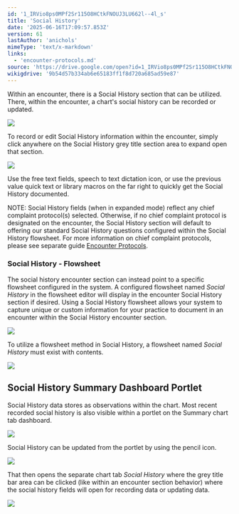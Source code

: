 ```yaml
---
id: '1_IRVio8ps0MPf2Sr115O8HCtkFNOUJ3LU662l--4l_s'
title: 'Social History'
date: '2025-06-16T17:09:57.853Z'
version: 61
lastAuthor: 'anichols'
mimeType: 'text/x-markdown'
links:
  - 'encounter-protocols.md'
source: 'https://drive.google.com/open?id=1_IRVio8ps0MPf2Sr115O8HCtkFNOUJ3LU662l--4l_s'
wikigdrive: '9b54d57b334ab6e65183ff1f8d720a685ad59e87'
---
```

Within an encounter, there is a Social History section that can be utilized.  There, within the encounter, a chart's social history can be recorded or updated.

![](../social-history.assets/d1bb2f52ab8e3574a232fe5a33b61a65.png)

To record or edit Social History information within the encounter, simply click anywhere on the Social History grey title section area to expand open that section.

![](../social-history.assets/645763bd0c744d12eda00ea6ed3ab216.png)

Use the free text fields, speech to text dictation icon, or use the previous value quick text or library macros on the far right to quickly get the Social History documented.

NOTE: Social History fields (when in expanded mode) reflect any chief complaint protocol(s) selected.  Otherwise, if no chief complaint protocol is designated on the encounter, the Social History section will default to offering our standard Social History questions configured within the Social History flowsheet.  For more information on chief complaint protocols, please see separate guide [Encounter Protocols](encounter-protocols.md).

### Social History - Flowsheet

The social history encounter section can instead point to a specific flowsheet configured in the system.  A configured flowsheet named *Social History* in the flowsheet editor will display in the encounter Social History section if desired.  Using a Social History flowsheet allows your system to capture unique or custom information for your practice to document in an encounter within the Social History encounter section.

![](../social-history.assets/6cb9cf5c334e3ec01d68f035b87da731.png)

To utilize a flowsheet method in Social History, a flowsheet named *Social History* must exist with contents.

![](../social-history.assets/2b722bf6949181d6fd5e8c0d46c8e93a.png)

## Social History Summary Dashboard Portlet

Social History data stores as observations within the chart.  Most recent recorded social history is also visible within a portlet on the Summary chart tab dashboard.

![](../social-history.assets/3eb6028f965d784cdcae6b70c1f91502.png)

Social History can be updated from the portlet by using the pencil icon.

![](../social-history.assets/f19b86af19c7525c0dd6edc327075b62.png)

That then opens the separate chart tab *Social History* where the grey title bar area can be clicked (like within an encounter section behavior) where the social history fields will open for recording data or updating data.

![](../social-history.assets/86bb4fe03a39688e376ecea1be1b778e.png)
